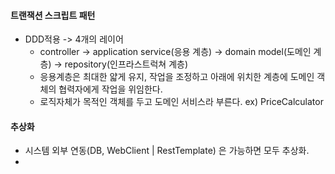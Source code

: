 #### 트랜잭션 스크립트 패턴
- DDD적용 -> 4개의 레이어
  - controller -> application service(응용 계층) -> domain model(도메인 계층) -> repository(인프라스트럭쳐 계층)
  - 응용계층은 최대한 얇게 유지, 작업을 조정하고 아래에 위치한 계층에 도메인 객체의 협력자에게 작업을 위임한다.
  - 로직자체가 목적인 객체를 두고 도메인 서비스라 부른다. ex) PriceCalculator

#### 추상화
- 시스템 외부 연동(DB, WebClient | RestTemplate) 은 가능하면 모두 추상화.
- 